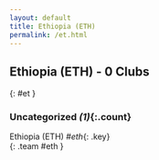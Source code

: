 ```yaml
---
layout: default
title: Ethiopia (ETH)
permalink: /et.html
---
```



## Ethiopia (ETH) - 0 Clubs
{: #et }









### Uncategorized _(1)_{:.count}


Ethiopia  (ETH)  _#eth_{: .key} <br>
{: .team #eth }


 
